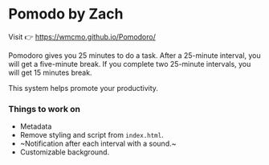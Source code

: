 # Pomodo by Zach
Visit 👉 https://wmcmo.github.io/Pomodoro/

Pomodoro gives you 25 minutes to do a task. After a 25-minute interval, you will get a five-minute break. If you complete two 25-minute intervals, you will get 15 minutes break.

This system helps promote your productivity.

### Things to work on
- Metadata
- Remove styling and script from `index.html`.
- ~Notification after each interval with a sound.~
- Customizable background.
